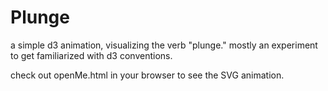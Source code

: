 # Plunge

a simple d3 animation, visualizing
the verb "plunge." mostly an experiment
to get familiarized with d3 conventions.

check out openMe.html in your browser to 
see the SVG animation.